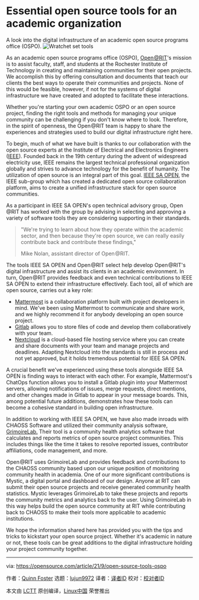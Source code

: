 [#]: subject: "Essential open source tools for an academic organization"
[#]: via: "https://opensource.com/article/21/9/open-source-tools-ospo"
[#]: author: "Quinn Foster https://opensource.com/users/quinn-foster"
[#]: collector: "lujun9972"
[#]: translator: " "
[#]: reviewer: " "
[#]: publisher: " "
[#]: url: " "

Essential open source tools for an academic organization
======
A look into the digital infrastructure of an academic open source
programs office (OSPO).
![Wratchet set tools][1]

As an academic open source programs office (OSPO), [Open @RIT][2]'s mission is to assist faculty, staff, and students at the Rochester Institute of Technology in creating and maintaining communities for their open projects. We accomplish this by offering consultation and documents that teach our clients the best ways to operate their communities and projects. None of this would be feasible, however, if not for the systems of digital infrastructure we have created and adopted to facilitate these interactions.

Whether you're starting your own academic OSPO or an open source project, finding the right tools and methods for managing your unique community can be challenging if you don't know where to look. Therefore, in the spirit of openness, the Open @RIT team is happy to share the experiences and strategies used to build our digital infrastructure right here.

To begin, much of what we have built is thanks to our collaboration with the open source experts at the Institute of Electrical and Electronics Engineers ([IEEE][3]). Founded back in the 19th century during the advent of widespread electricity use, IEEE remains the largest technical professional organization globally and strives to advance technology for the benefit of humanity. The utilization of open source is an integral part of this goal. [IEEE SA OPEN][4], the IEEE sub-group which has created a dedicated open source collaboration platform, aims to create a unified infrastructure stack for open source communities.

As a participant in IEEE SA OPEN's open technical advisory group, Open @RIT has worked with the group by advising in selecting and approving a variety of software tools they are considering supporting in their standards.

> "We're trying to learn about how they operate within the academic sector, and then because they're open source, we can really easily contribute back and contribute these findings,"
>
> Mike Nolan, assistant director of Open @RIT.

The tools IEEE SA OPEN and Open @RIT select help develop Open @RIT's digital infrastructure and assist its clients in an academic environment. In turn, Open @RIT provides feedback and even technical contributions to IEEE SA OPEN to extend their infrastructure effectively. Each tool, all of which are open source, carries out a key role:

  * [Mattermost][5] is a collaboration platform built with project developers in mind. We've been using Mattermost to communicate and share work, and we highly recommend it for anybody developing an open source project.
  * [Gitlab][6] allows you to store files of code and develop them collaboratively with your team.
  * [Nextcloud][7] is a cloud-based file hosting service where you can create and share documents with your team and manage projects and deadlines. Adapting Nextcloud into the standards is still in process and not yet approved, but it holds tremendous potential for IEEE SA OPEN.



A crucial benefit we've experienced using these tools alongside IEEE SA OPEN is finding ways to interact with each other. For example, Mattermost's ChatOps function allows you to install a Gitlab plugin into your Mattermost servers, allowing notifications of issues, merge requests, direct mentions, and other changes made in Gitlab to appear in your message boards. This, among potential future additions, demonstrates how these tools can become a cohesive standard in building open infrastructure.

In addition to working with IEEE SA OPEN, we have also made inroads with CHAOSS Software and utilized their community analysis software, [GrimoireLab.][8] Their tool is a community health analytics software that calculates and reports metrics of open source project communities. This includes things like the time it takes to resolve reported issues, contributor affiliations, code management, and more.

Open @RIT uses GrimoireLab and provides feedback and contributions to the CHAOSS community based upon our unique position of monitoring community health in academia. One of our more significant contributions is Mystic, a digital portal and dashboard of our design. Anyone at RIT can submit their open source projects and receive generated community health statistics. Mystic leverages GrimoireLab to take these projects and reports the community metrics and analytics back to the user. Using GrimoireLab in this way helps build the open source community at RIT while contributing back to CHAOSS to make their tools more applicable to academic institutions.

We hope the information shared here has provided you with the tips and tricks to kickstart your open source project. Whether it's academic in nature or not, these tools can be great additions to the digital infrastructure holding your project community together.

--------------------------------------------------------------------------------

via: https://opensource.com/article/21/9/open-source-tools-ospo

作者：[Quinn Foster][a]
选题：[lujun9972][b]
译者：[译者ID](https://github.com/译者ID)
校对：[校对者ID](https://github.com/校对者ID)

本文由 [LCTT](https://github.com/LCTT/TranslateProject) 原创编译，[Linux中国](https://linux.cn/) 荣誉推出

[a]: https://opensource.com/users/quinn-foster
[b]: https://github.com/lujun9972
[1]: https://opensource.com/sites/default/files/styles/image-full-size/public/lead-images/tools_osyearbook2016_sysadmin_cc.png?itok=Y1AHCKI4 (Wratchet set tools)
[2]: https://www.rit.edu/research/open
[3]: https://www.ieee.org/
[4]: https://saopen.ieee.org/
[5]: https://mattermost.com/
[6]: https://about.gitlab.com/
[7]: https://opensource.com/tags/nextcloud
[8]: https://chaoss.github.io/grimoirelab/
